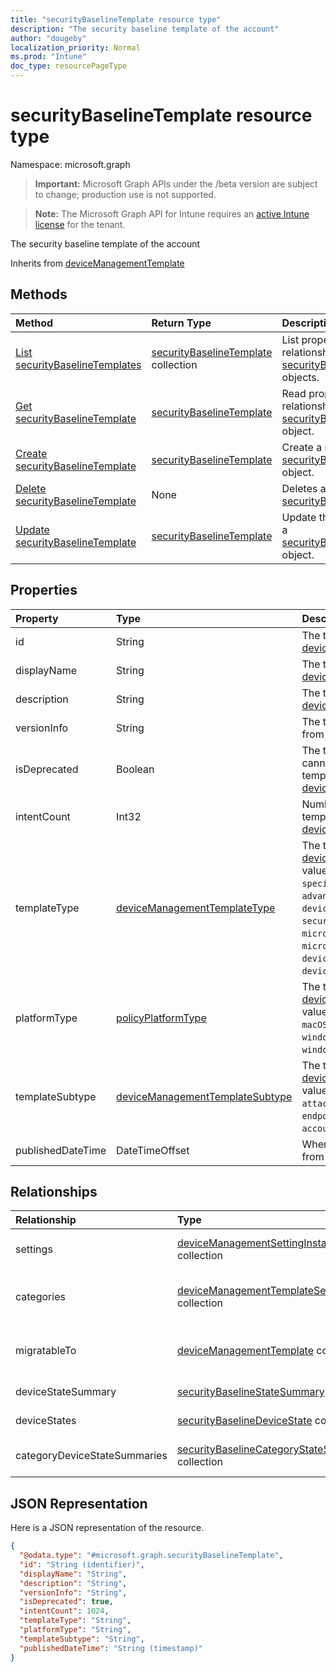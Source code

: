 ```yaml
---
title: "securityBaselineTemplate resource type"
description: "The security baseline template of the account"
author: "dougeby"
localization_priority: Normal
ms.prod: "Intune"
doc_type: resourcePageType
---
```


# securityBaselineTemplate resource type

Namespace: microsoft.graph

> **Important:** Microsoft Graph APIs under the /beta version are subject to change; production use is not supported.

> **Note:** The Microsoft Graph API for Intune requires an [active Intune license](https://go.microsoft.com/fwlink/?linkid=839381) for the tenant.

The security baseline template of the account


Inherits from [deviceManagementTemplate](../resources/intune-deviceintent-devicemanagementtemplate.md)

## Methods
|Method|Return Type|Description|
|:---|:---|:---|
|[List securityBaselineTemplates](../api/intune-deviceintent-securitybaselinetemplate-list.md)|[securityBaselineTemplate](../resources/intune-deviceintent-securitybaselinetemplate.md) collection|List properties and relationships of the [securityBaselineTemplate](../resources/intune-deviceintent-securitybaselinetemplate.md) objects.|
|[Get securityBaselineTemplate](../api/intune-deviceintent-securitybaselinetemplate-get.md)|[securityBaselineTemplate](../resources/intune-deviceintent-securitybaselinetemplate.md)|Read properties and relationships of the [securityBaselineTemplate](../resources/intune-deviceintent-securitybaselinetemplate.md) object.|
|[Create securityBaselineTemplate](../api/intune-deviceintent-securitybaselinetemplate-create.md)|[securityBaselineTemplate](../resources/intune-deviceintent-securitybaselinetemplate.md)|Create a new [securityBaselineTemplate](../resources/intune-deviceintent-securitybaselinetemplate.md) object.|
|[Delete securityBaselineTemplate](../api/intune-deviceintent-securitybaselinetemplate-delete.md)|None|Deletes a [securityBaselineTemplate](../resources/intune-deviceintent-securitybaselinetemplate.md).|
|[Update securityBaselineTemplate](../api/intune-deviceintent-securitybaselinetemplate-update.md)|[securityBaselineTemplate](../resources/intune-deviceintent-securitybaselinetemplate.md)|Update the properties of a [securityBaselineTemplate](../resources/intune-deviceintent-securitybaselinetemplate.md) object.|

## Properties
|Property|Type|Description|
|:---|:---|:---|
|id|String|The template ID Inherited from [deviceManagementTemplate](../resources/intune-deviceintent-devicemanagementtemplate.md)|
|displayName|String|The template's display name Inherited from [deviceManagementTemplate](../resources/intune-deviceintent-devicemanagementtemplate.md)|
|description|String|The template's description Inherited from [deviceManagementTemplate](../resources/intune-deviceintent-devicemanagementtemplate.md)|
|versionInfo|String|The template's version information Inherited from [deviceManagementTemplate](../resources/intune-deviceintent-devicemanagementtemplate.md)|
|isDeprecated|Boolean|The template is deprecated or not. Intents cannot be created from a deprecated template. Inherited from [deviceManagementTemplate](../resources/intune-deviceintent-devicemanagementtemplate.md)|
|intentCount|Int32|Number of Intents created from this template. Inherited from [deviceManagementTemplate](../resources/intune-deviceintent-devicemanagementtemplate.md)|
|templateType|[deviceManagementTemplateType](../resources/intune-deviceintent-devicemanagementtemplatetype.md)|The template's type. Inherited from [deviceManagementTemplate](../resources/intune-deviceintent-devicemanagementtemplate.md). Possible values are: `securityBaseline`, `specializedDevices`, `advancedThreatProtectionSecurityBaseline`, `deviceConfiguration`, `custom`, `securityTemplate`, `microsoftEdgeSecurityBaseline`, `microsoftOffice365ProPlusSecurityBaseline`, `deviceCompliance`, `deviceConfigurationForOffice365`, `cloudPC`.|
|platformType|[policyPlatformType](../resources/intune-shared-policyplatformtype.md)|The template's platform. Inherited from [deviceManagementTemplate](../resources/intune-deviceintent-devicemanagementtemplate.md). Possible values are: `android`, `androidForWork`, `iOS`, `macOS`, `windowsPhone81`, `windows81AndLater`, `windows10AndLater`, `androidWorkProfile`, `windows10XProfile`, `all`.|
|templateSubtype|[deviceManagementTemplateSubtype](../resources/intune-deviceintent-devicemanagementtemplatesubtype.md)|The template's subtype. Inherited from [deviceManagementTemplate](../resources/intune-deviceintent-devicemanagementtemplate.md). Possible values are: `none`, `firewall`, `diskEncryption`, `attackSurfaceReduction`, `endpointDetectionReponse`, `accountProtection`, `antivirus`.|
|publishedDateTime|DateTimeOffset|When the template was published Inherited from [deviceManagementTemplate](../resources/intune-deviceintent-devicemanagementtemplate.md)|

## Relationships
|Relationship|Type|Description|
|:---|:---|:---|
|settings|[deviceManagementSettingInstance](../resources/intune-deviceintent-devicemanagementsettinginstance.md) collection|Collection of all settings this template has Inherited from [deviceManagementTemplate](../resources/intune-deviceintent-devicemanagementtemplate.md)|
|categories|[deviceManagementTemplateSettingCategory](../resources/intune-deviceintent-devicemanagementtemplatesettingcategory.md) collection|Collection of setting categories within the template Inherited from [deviceManagementTemplate](../resources/intune-deviceintent-devicemanagementtemplate.md)|
|migratableTo|[deviceManagementTemplate](../resources/intune-deviceintent-devicemanagementtemplate.md) collection|Collection of templates this template can migrate to Inherited from [deviceManagementTemplate](../resources/intune-deviceintent-devicemanagementtemplate.md)|
|deviceStateSummary|[securityBaselineStateSummary](../resources/intune-deviceintent-securitybaselinestatesummary.md)|The security baseline device state summary|
|deviceStates|[securityBaselineDeviceState](../resources/intune-deviceintent-securitybaselinedevicestate.md) collection|The security baseline device states|
|categoryDeviceStateSummaries|[securityBaselineCategoryStateSummary](../resources/intune-deviceintent-securitybaselinecategorystatesummary.md) collection|The security baseline per category device state summary|

## JSON Representation
Here is a JSON representation of the resource.
<!-- {
  "blockType": "resource",
  "keyProperty": "id",
  "@odata.type": "microsoft.graph.securityBaselineTemplate"
}
-->
``` json
{
  "@odata.type": "#microsoft.graph.securityBaselineTemplate",
  "id": "String (identifier)",
  "displayName": "String",
  "description": "String",
  "versionInfo": "String",
  "isDeprecated": true,
  "intentCount": 1024,
  "templateType": "String",
  "platformType": "String",
  "templateSubtype": "String",
  "publishedDateTime": "String (timestamp)"
}
```



